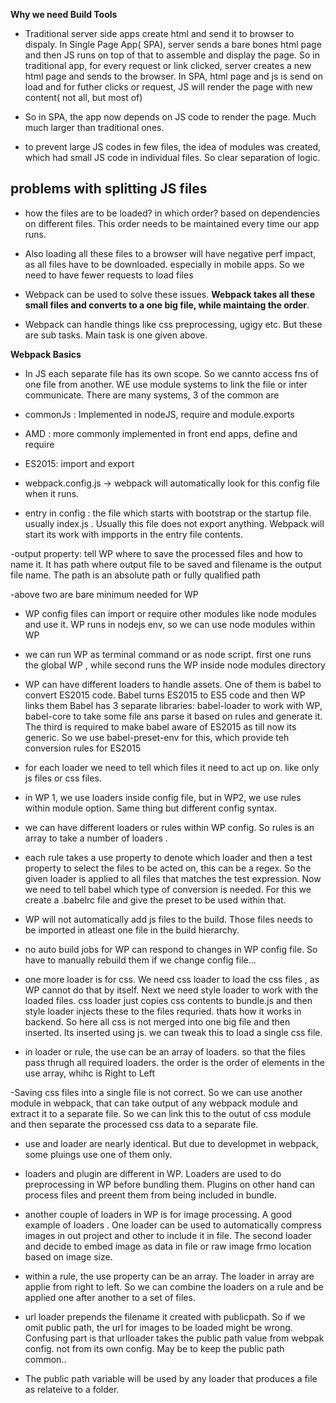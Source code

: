 **Why we need Build Tools**

- Traditional server side apps create html and send it to browser to dispaly. In Single Page App( SPA), server sends a bare bones html page and then JS runs on top of that to assemble and display the page. So in traditional app, for every request or link clicked, server creates a new html page and sends to the browser. In SPA, html page and js is send on load and for futher clicks or request, JS will render the page with new content( not all, but most of)

- So in SPA, the app now depends on JS code to render the page. Much much larger than traditional ones.

- to prevent large JS codes in few files, the idea of modules was created, which had small JS code in individual files. So clear separation of logic.

problems with splitting JS files
------------------------------------

- how the files are to be loaded? in which order? based on dependencies on different files. This order needs to be maintained every time our app runs.
- Also loading all these files to a browser will have negative perf impact, as all files have to be downloaded. especially in mobile apps. So we need to have fewer requests to load files

- Webpack can be used to solve these issues. **Webpack takes all these small files and converts to a one big file, while maintaing the order**.

- Webpack can handle things like css preprocessing, ugigy etc. But these are sub tasks. Main task is one given above.

**Webpack Basics**

- In JS each separate file has its own scope. So we cannto access fns of one file from another. WE use module systems to link the file or inter communicate. There are many systems, 3 of the common are
- commonJs : Implemented in nodeJS,  require and module.exports
- AMD : more commonly implemented in front end apps, define and require
- ES2015: import and export

- webpack.config.js -> webpack will automatically look for this config file when it runs.
- entry in config : the file which starts with bootstrap or the startup file. usually index.js . Usually this file does not export anything. Webpack will start its work with impports in the entry file contents.

-output property: tell WP where to save the processed files and how to name it. It has path where output file to be saved and filename is the output file name. The path is an absolute path or fully qualified path

-above two are bare minimum needed for WP

- WP config files can import or require other modules like node modules and use it. WP runs in nodejs env, so we can use node modules within WP

- we can run WP as terminal command or as node script. first one runs the global WP , while second runs the WP inside node modules directory

- WP can have different loaders to handle assets. One of them is babel to convert ES2015 code. Babel turns ES2015 to ES5 code and then WP links them
Babel has 3 separate libraries: babel-loader to work with WP, babel-core to take some file ans parse it based on rules and generate it. The third is required to make babel aware of ES2015 as till now its generic. So we use babel-preset-env for this, which provide teh conversion rules for ES2015

- for each loader we need to tell which files it need to act up on. like only js files or css files.

- in WP 1, we use loaders inside config file, but in WP2, we use rules within module option. Same thing but different config syntax.

- we can have different loaders or rules within WP config. So rules is an array to take a number of loaders .

- each rule takes a use property to denote which loader and then a test property to select the files to be acted on, this can be a regex. So the given loader is applied to all files that matches the test expression. 
Now we need to tell babel which type of conversion is needed. For this we create a .babelrc file and give the preset to be used within that.

- WP will not automatically add js files to the build. Those files needs to be imported in atleast one file in the build hierarchy.

- no auto build jobs for WP can respond to changes in WP config file. So have to manually rebuild them if we change config file...

- one more loader is for css. We need css loader to load the css files , as WP cannot do that by itself. Next we need style loader to work with the loaded files. css loader just copies css contents to bundle.js and then style loader injects these to the files requried. thats how it works in backend. So here all css is not merged into one big file and then inserted. Its inserted using js. we can tweak this to load a single css file.

- in loader or rule, the use can be an array of loaders. so that the files pass thrugh all required loaders. the order is the order of elements in the use array, whihc is Right to Left

-Saving css files into a single file is not correct. So we can use another module in webpack, that can take output of any webpack module and extract it to a separate file. So we can link this to the outut of css module and then separate the processed css data to a separate file.

- use and loader are nearly identical. But due to developmet in webpack, some pluings use one of them only.

- loaders and plugin are different in WP. Loaders are used to do preprocessing in WP before bundling them. Plugins on other hand can process files and preent them from being included in bundle.

- another couple of loaders in WP is for image processing. A good example of loaders . One loader can be used to automatically compress images in out project and other to include it in file. The second loader and decide to embed image as data in file or raw image frmo location based on image size.

- within a rule, the use property can be an array. The loader in array are applie from right to left. So we can combine the loaders on a rule and be applied one after another to a set of files.

- url loader prepends the filename it created with publicpath. So if we omit public path, the url for images to be loaded might be wrong. Confusing part is that urlloader takes the public path value from webpak config. not from its own config. May be to keep the public path common..

- The public path variable will be used by any loader that produces a file as relateive to a folder.
